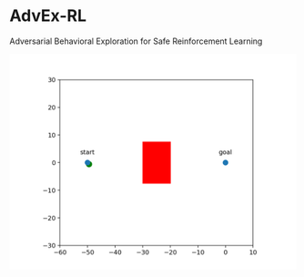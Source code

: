 # AdvEx-RL
Adversarial Behavioral Exploration for Safe Reinforcement Learning 

![](rendered_fig.gif)
